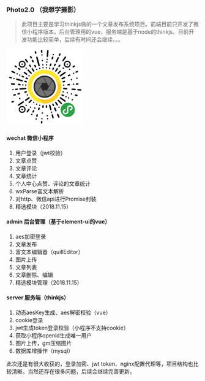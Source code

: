 ### Photo2.0 （我想学摄影）
> 此项目主要是学习thinkjs做的一个文章发布系统项目。前端目前只开发了微信小程序版本，后台管理用的vue，服务端是基于node的thinkjs。目前开发功能比较简单，后续有时间还会继续。。。

<p align="left">
    <img width="200" src="https://raw.githubusercontent.com/Raydooom/photo2.0/master/images/gh_a9ada37d4c7c_344.jpg">
</p>

#### wechat 微信小程序
1. 用户登录（jwt校验）
2. 文章点赞
3. 文章评论
4. 文章统计
5. 个人中心点赞、评论的文章统计
6. wxParse富文本解析
7. 对http、微信api进行Promise封装
8. 精选模块（2018.11.15）

#### admin 后台管理（基于element-ui的vue）
1. aes加密登录
2. 文章发布
3. 富文本编辑器（quillEditor）
4. 图片上传
5. 文章列表
6. 文章删除、编辑
7. 精选模块管理（2018.11.15）

#### server 服务端（thinkjs）
1. 动态aesKey生成、aes解密校验（vue）
2. cookie登录
3. jwt生成token登录校验（小程序不支持cookie）
4. 获取小程序openid生成唯一用户
5. 图片上传，gm压缩图片
6. 数据库增操作（mysql）


此次还是有很大收获的，登录加密、jwt token、nginx配置代理等，项目结构也比较清晰。当然还存在很多问题，后续会继续完善更新。
